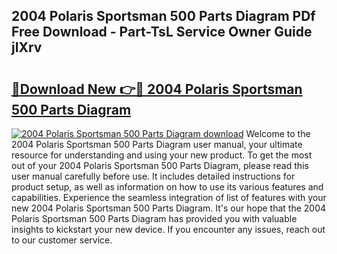 ## 2004 Polaris Sportsman 500 Parts Diagram PDf Free Download - Part-TsL Service Owner Guide jlXrv

# <h2><a href="http://dfnzzpk.blite.top/?on=2004+Polaris+Sportsman+500+Parts+Diagram">🔗Download New 👉🔴 2004 Polaris Sportsman 500 Parts Diagram</a></h2>

[![2004 Polaris Sportsman 500 Parts Diagram download](https://i.imgur.com/lujVjoI.png)](http://dfnzzpk.blite.top/?on=2004+Polaris+Sportsman+500+Parts+Diagram)
Welcome to the 2004 Polaris Sportsman 500 Parts Diagram user manual, your ultimate resource for understanding and using your new product. To get the most out of your 2004 Polaris Sportsman 500 Parts Diagram, please read this user manual carefully before use. It includes detailed instructions for product setup, as well as information on how to use its various features and capabilities. Experience the seamless integration of list of features with your new 2004 Polaris Sportsman 500 Parts Diagram. It's our hope that the 2004 Polaris Sportsman 500 Parts Diagram has provided you with valuable insights to kickstart your new device. If you encounter any issues, reach out to our customer service.
